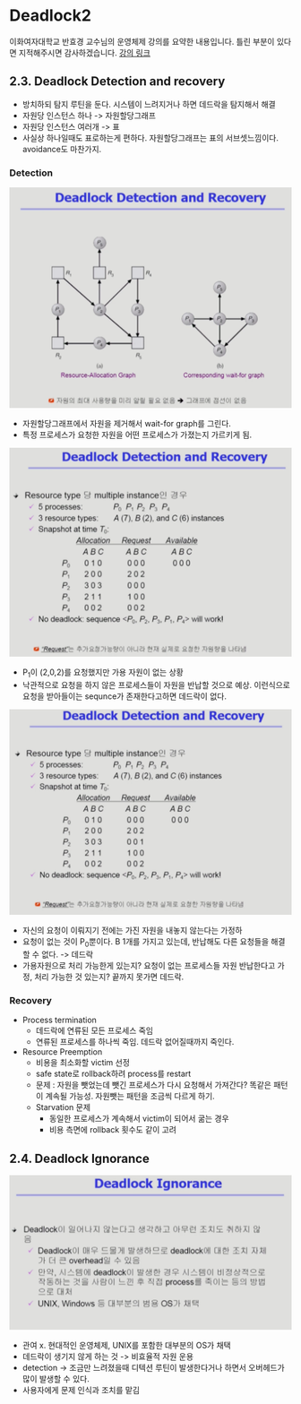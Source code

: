 Deadlock2
===
이화여자대학교 반효경 교수님의 운영체제 강의를 요약한 내용입니다. 틀린 부분이 있다면 지적해주시면 감사하겠습니다.  [강의 링크](http://www.kocw.net/home/cview.do?cid=4b9cd4c7178db077)

## 2.3. Deadlock Detection and recovery 
- 방치하되 탐지 루틴을 둔다. 시스템이 느려지거나 하면 데드락을 탐지해서 해결
- 자원당 인스턴스 하나 -> 자원할당그래프
- 자원당 인스턴스 여러개 -> 표
- 사실상 하나일때도 표로하는게 편하다. 자원할당그래프는 표의 서브셋느낌이다. avoidance도 마찬가지.
### Detection
![images.png](./images/dl_detect_recovery.png)

- 자원할당그래프에서 자원을 제거해서 wait-for graph를 그린다.
- 특정 프로세스가 요청한 자원을 어떤 프로세스가 가졌는지 가르키게 됨.

![images.png](./images/dl_detect_recovery2.png)

- P<sub>1</sub>이 (2,0,2)를 요청했지만 가용 자원이 없는 상황
- 낙관적으로 요청을 하지 않은 프로세스들이 자원을 반납할 것으로 예상. 이런식으로 요청을 받아들이는 sequnce가 존재한다고하면 데드락이 없다.

![images.png](./images/dl_detect_recovery3.png)

- 자신의 요청이 이뤄지기 전에는 가진 자원을 내놓지 않는다는 가정하
- 요청이 없는 것이 P<sub>0</sub>뿐이다. B 1개를 가지고 있는데, 반납해도 다른 요청들을 해결할 수 없다. -> 데드락
- 가용자원으로 처리 가능한게 있는지? 요청이 없는 프로세스들 자원 반납한다고 가정, 처리 가능한 것 있는지? 끝까지 못가면 데드락.

### Recovery
- Process termination
    - 데드락에 연류된 모든 프로세스 죽임
    - 연류된 프로세스를 하나씩 죽임. 데드락 없어질때까지 죽인다.
- Resource Preemption
    - 비용을 최소화할 victim 선정
    - safe state로 rollback하려 process를 restart
    - 문제 : 자원을 뺏었는데 뺏긴 프로세스가 다시 요청해서 가져간다? 똑같은 패턴이 계속될 가능성. 자원뺏는 패턴을 조금씩 다르게 하기.
    - Starvation 문제
        - 동일한 프로세스가 계속해서 victim이 되어서 굶는 경우
        - 비용 측면에 rollback 횟수도 같이 고려

## 2.4. Deadlock Ignorance
![images.png](./images/dl_ig.png)

- 관여 x. 현대적인 운영체제, UNIX를 포함한 대부분의 OS가 채택
- 데드락이 생기지 않게 하는 것 -> 비효율적 자원 운용
- detection -> 조금만 느려졌을때 디텍션 루틴이 발생한다거나 하면서 오버헤드가 많이 발생할 수 있다.
- 사용자에게 문제 인식과 조치를 맡김
